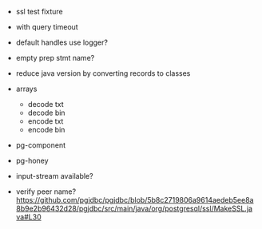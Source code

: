 
- ssl test fixture
- with query timeout
- default handles use logger?
- empty prep stmt name?
- reduce java version by converting records to classes

- arrays
  - decode txt
  - decode bin
  - encode txt
  - encode bin

- pg-component
- pg-honey
- input-stream available?
- verify peer name? https://github.com/pgjdbc/pgjdbc/blob/5b8c2719806a9614aedeb5ee8a8b9e2b96432d28/pgjdbc/src/main/java/org/postgresql/ssl/MakeSSL.java#L30
